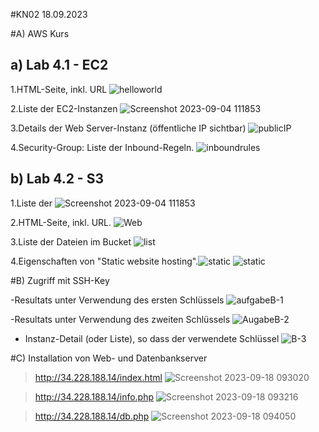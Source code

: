#KN02 18.09.2023 


#A) AWS Kurs

## a) Lab 4.1 - EC2
1.HTML-Seite, inkl. URL
![helloworld](https://github.com/xmin12/m346_Jasmin.jeya/assets/112725311/2f27fcec-eb55-410b-a6b7-e0f9abd5ff84)

2.Liste der EC2-Instanzen
![Screenshot 2023-09-04 111853](https://github.com/xmin12/m346_Jasmin.jeya/assets/112725311/d4498c7a-0686-4bdd-8401-128fc25763cf)

3.Details der Web Server-Instanz (öffentliche IP sichtbar)
![publicIP](https://github.com/xmin12/m346_Jasmin.jeya/assets/112725311/1f3cf75a-0b33-49f8-87de-38fe4aeec199)

4.Security-Group: Liste der Inbound-Regeln.
![inboundrules](https://github.com/xmin12/m346_Jasmin.jeya/assets/112725311/52299a54-6940-4453-b12b-80e9e48258bb)


## b) Lab 4.2 - S3
1.Liste der 
![Screenshot 2023-09-04 111853](https://github.com/xmin12/m346_Jasmin.jeya/assets/112725311/815028eb-d01f-4580-997a-be1d4869eaad)

2.HTML-Seite, inkl. URL.
![Web](https://github.com/xmin12/m346_Jasmin.jeya/assets/112725311/fde935f7-79c4-41ea-b393-934d683ff28a)

3.Liste der Dateien im Bucket
![list](https://github.com/xmin12/m346_Jasmin.jeya/assets/112725311/0d814f52-aead-4cb2-9442-fbfd2945be8a)

4.Eigenschaften von "Static website hosting".![static](https://github.com/xmin12/m346_Jasmin.jeya/assets/112725311/194f5f10-753c-4b77-8595-89d02fd15218)
![static](https://github.com/xmin12/m346_Jasmin.jeya/assets/112725311/a9bc6cee-8061-43f3-9ede-0ae60a8a5b76)

#B) Zugriff mit SSH-Key

-Resultats unter Verwendung des ersten Schlüssels
![aufgabeB-1](https://github.com/xmin12/m346_Jasmin.jeya/assets/112725311/d6e8faba-119c-4c7d-885f-16f861e37029)

-Resultats unter Verwendung des zweiten Schlüssels
![AugabeB-2](https://github.com/xmin12/m346_Jasmin.jeya/assets/112725311/3f94b0b0-e26a-4fae-9038-aed52948c9e8)

- Instanz-Detail (oder Liste), so dass der verwendete Schlüssel
![B-3](https://github.com/xmin12/m346_Jasmin.jeya/assets/112725311/507dbdd3-8c41-4b21-ab1f-e554b6cd541c)

#C) Installation von Web- und Datenbankserver

>http://34.228.188.14/index.html
![Screenshot 2023-09-18 093020](https://github.com/xmin12/m346_Jasmin.jeya/assets/112725311/3bf71e7c-30b6-46b3-9e3c-7f56f99a3586)

>http://34.228.188.14/info.php
![Screenshot 2023-09-18 093216](https://github.com/xmin12/m346_Jasmin.jeya/assets/112725311/55ab8ce6-ed65-4002-a0f3-ae42fff64fc4)

>http://34.228.188.14/db.php
![Screenshot 2023-09-18 094050](https://github.com/xmin12/m346_Jasmin.jeya/assets/112725311/88e0a4ac-7149-4551-a156-ed4287201a60)


